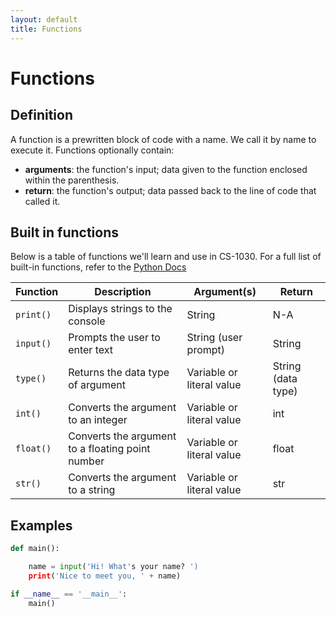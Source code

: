 ```yaml
---
layout: default
title: Functions
---
```


# Functions

## Definition
A function is a prewritten block of code with a name. We call it by name to execute it. Functions optionally contain:
  - **arguments**: the function's input; data given to the function enclosed within the parenthesis.
  - **return**: the function's output; data passed back to the line of code that called it.

## Built in functions
Below is a table of functions we'll learn and use in CS-1030. For a full list of built-in functions, refer to the [Python Docs](https://docs.python.org/3/library/functions.html)

| Function 	| Description 	| Argument(s) 	| Return  |
|-	|-	|-	|- |
| ```print()``` 	| Displays strings to the console 	| String 	| N-A |
| ```input()``` 	| Prompts the user to enter text 	| String (user prompt)	| String |
| ```type()``` 	| Returns the data type of argument 	| Variable or literal value	| String (data type) |
| ```int()``` 	| Converts the argument to an integer 	| Variable or literal value	| int |
| ```float()``` 	| Converts the argument to a floating point number 	| Variable or literal value	| float |
| ```str()``` 	| Converts the argument to a string 	| Variable or literal value	| str |

## Examples

<div class="code-example" markdown="1">

```Python
def main():

    name = input('Hi! What's your name? ')
    print('Nice to meet you, ' + name)

if __name__ == '__main__':
    main()
```

</div>
